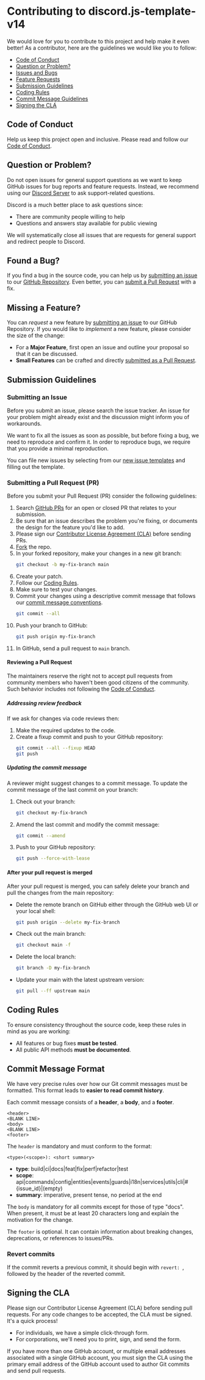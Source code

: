 # Contributing to discord.js-template-v14

We would love for you to contribute to this project and help make it even better!
As a contributor, here are the guidelines we would like you to follow:

- [Code of Conduct](#code-of-conduct)
- [Question or Problem?](#question-or-problem)
- [Issues and Bugs](#found-a-bug)
- [Feature Requests](#missing-a-feature)
- [Submission Guidelines](#submission-guidelines)
- [Coding Rules](#coding-rules)
- [Commit Message Guidelines](#commit-message-format)
- [Signing the CLA](#signing-the-cla)

## Code of Conduct

Help us keep this project open and inclusive.
Please read and follow our [Code of Conduct](./CODE_OF_CONDUCT.md).

## Question or Problem?

Do not open issues for general support questions as we want to keep GitHub issues for bug reports and feature requests.
Instead, we recommend using our [Discord Server](https://discord.gg/GsYF4xceZZ) to ask support-related questions.

Discord is a much better place to ask questions since:

- There are community people willing to help
- Questions and answers stay available for public viewing

We will systematically close all issues that are requests for general support and redirect people to Discord.

## Found a Bug?

If you find a bug in the source code, you can help us by [submitting an issue](#submitting-an-issue) to our [GitHub Repository](https://github.com/xirothedev/discord.js-template-v14/issues).
Even better, you can [submit a Pull Request](#submitting-a-pull-request) with a fix.

## Missing a Feature?

You can _request_ a new feature by [submitting an issue](#submitting-an-issue) to our GitHub Repository.
If you would like to _implement_ a new feature, please consider the size of the change:

- For a **Major Feature**, first open an issue and outline your proposal so that it can be discussed.
- **Small Features** can be crafted and directly [submitted as a Pull Request](#submitting-a-pull-request).

## Submission Guidelines

### Submitting an Issue

Before you submit an issue, please search the issue tracker. An issue for your problem might already exist and the discussion might inform you of workarounds.

We want to fix all the issues as soon as possible, but before fixing a bug, we need to reproduce and confirm it. In order to reproduce bugs, we require that you provide a minimal reproduction.

You can file new issues by selecting from our [new issue templates](https://github.com/xirothedev/discord.js-template-v14/issues/new/choose) and filling out the template.

### Submitting a Pull Request (PR)

Before you submit your Pull Request (PR) consider the following guidelines:

1. Search [GitHub PRs](https://github.com/xirothedev/discord.js-template-v14/pulls) for an open or closed PR that relates to your submission.
2. Be sure that an issue describes the problem you're fixing, or documents the design for the feature you'd like to add.
3. Please sign our [Contributor License Agreement (CLA)](#signing-the-cla) before sending PRs.
4. [Fork](https://docs.github.com/en/github/getting-started-with-github/fork-a-repo) the repo.
5. In your forked repository, make your changes in a new git branch:
   ```sh
   git checkout -b my-fix-branch main
   ```
6. Create your patch.
7. Follow our [Coding Rules](#coding-rules).
8. Make sure to test your changes.
9. Commit your changes using a descriptive commit message that follows our [commit message conventions](#commit-message-format).
   ```sh
   git commit --all
   ```
10. Push your branch to GitHub:
    ```sh
    git push origin my-fix-branch
    ```
11. In GitHub, send a pull request to `main` branch.

#### Reviewing a Pull Request

The maintainers reserve the right not to accept pull requests from community members who haven't been good citizens of the community. Such behavior includes not following the [Code of Conduct](./CODE_OF_CONDUCT.md).

##### Addressing review feedback

If we ask for changes via code reviews then:

1. Make the required updates to the code.
2. Create a fixup commit and push to your GitHub repository:
   ```sh
   git commit --all --fixup HEAD
   git push
   ```

##### Updating the commit message

A reviewer might suggest changes to a commit message. To update the commit message of the last commit on your branch:

1. Check out your branch:
   ```sh
   git checkout my-fix-branch
   ```
2. Amend the last commit and modify the commit message:
   ```sh
   git commit --amend
   ```
3. Push to your GitHub repository:
   ```sh
   git push --force-with-lease
   ```

#### After your pull request is merged

After your pull request is merged, you can safely delete your branch and pull the changes from the main repository:

- Delete the remote branch on GitHub either through the GitHub web UI or your local shell:
  ```sh
  git push origin --delete my-fix-branch
  ```
- Check out the main branch:
  ```sh
  git checkout main -f
  ```
- Delete the local branch:
  ```sh
  git branch -D my-fix-branch
  ```
- Update your main with the latest upstream version:
  ```sh
  git pull --ff upstream main
  ```

## Coding Rules

To ensure consistency throughout the source code, keep these rules in mind as you are working:

- All features or bug fixes **must be tested**.
- All public API methods **must be documented**.

## Commit Message Format

We have very precise rules over how our Git commit messages must be formatted. This format leads to **easier to read commit history**.

Each commit message consists of a **header**, a **body**, and a **footer**.

```
<header>
<BLANK LINE>
<body>
<BLANK LINE>
<footer>
```

The `header` is mandatory and must conform to the format:

```
<type>(<scope>): <short summary>
```

- **type**: build|ci|docs|feat|fix|perf|refactor|test
- **scope**: api|commands|config|entities|events|guards|i18n|services|utils|cli|#{issue_id}|(empty)
- **summary**: imperative, present tense, no period at the end

The `body` is mandatory for all commits except for those of type "docs". When present, it must be at least 20 characters long and explain the motivation for the change.

The `footer` is optional. It can contain information about breaking changes, deprecations, or references to issues/PRs.

### Revert commits

If the commit reverts a previous commit, it should begin with `revert: `, followed by the header of the reverted commit.

## Signing the CLA

Please sign our Contributor License Agreement (CLA) before sending pull requests. For any code changes to be accepted, the CLA must be signed. It's a quick process!

- For individuals, we have a simple click-through form.
- For corporations, we'll need you to print, sign, and send the form.

If you have more than one GitHub account, or multiple email addresses associated with a single GitHub account, you must sign the CLA using the primary email address of the GitHub account used to author Git commits and send pull requests.
